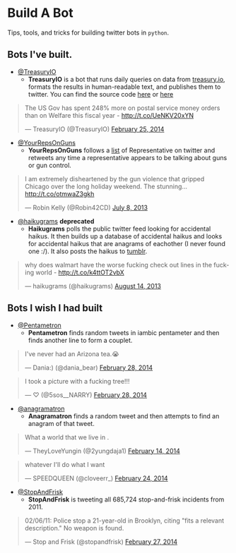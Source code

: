 Build A Bot
===========
Tips, tools, and tricks for building twitter bots in `python`. 


## Bots I've built.

* [@TreasuryIO](http://www.twitter.com/treasuryio)
  - **TreasuryIO** is a bot that runs daily queries on data from [treasury.io](http://treasury.io/), formats the results in human-readable text, and publishes them to twitter. You can find the source code [here](bit.ly/view_source) or [here](https://github.com/csvsoundsystem/federal-treasury-api/blob/master/twitter/tweetbot.py)

<blockquote class="twitter-tweet" lang="en"><p>The US Gov has spent 248% more on postal service money orders than on Welfare this fiscal year - <a href="http://t.co/UeNKV20xYN">http://t.co/UeNKV20xYN</a></p>&mdash; TreasuryIO (@TreasuryIO) <a href="https://twitter.com/TreasuryIO/statuses/438274615035830272">February 25, 2014</a></blockquote>
<script async src="//platform.twitter.com/widgets.js" charset="utf-8"></script>

* [@YourRepsOnGuns](https://twitter.com/YourRepsOnGuns)
  - **YourRepsOnGuns** follows a [list](https://twitter.com/cspan/lists/members-of-congress) of Representative on twitter and retweets any time a representative appears to be talking about guns or gun control.

<blockquote class="twitter-tweet" lang="en"><p>I am extremely disheartened by the gun violence that gripped Chicago over the long holiday weekend. The stunning... <a href="http://t.co/otmwaZ3gkh">http://t.co/otmwaZ3gkh</a></p>&mdash; Robin Kelly (@Robin42CD) <a href="https://twitter.com/Robin42CD/statuses/354308306438860801">July 8, 2013</a></blockquote>
<script async src="//platform.twitter.com/widgets.js" charset="utf-8"></script>

* [@haikugrams](https://twitter.com/haikugrams) **deprecated**
  - **Haikugrams** polls the public twitter feed looking for accidental haikus.  It then builds up a database of accidental haikus and looks for accidental haikus that are anagrams of eachother 
  (I never found one :/). It also posts the haikus to [tumblr](http://haikugrams.tumblr.com/).

<blockquote class="twitter-tweet" lang="en"><p>why does walmart have &#10;the worse fucking check out lines &#10;in the fucking world&#10; - <a href="http://t.co/k4ttOT2vbX">http://t.co/k4ttOT2vbX</a></p>&mdash; haikugrams (@haikugrams) <a href="https://twitter.com/haikugrams/statuses/367450765994242048">August 14, 2013</a></blockquote>
<script async src="//platform.twitter.com/widgets.js" charset="utf-8"></script>

## Bots I wish I had built

* [@Pentametron](http://twitter.com/pentametron)
  - **Pentametron** finds random tweets in iambic pentameter and then finds another line to form a couplet.  

<blockquote class="twitter-tweet" lang="en"><p>I&#39;ve never had an Arizona tea.😭</p>&mdash; Dania:) (@dania_bear) <a href="https://twitter.com/dania_bear/statuses/439199199398072320">February 28, 2014</a></blockquote>
<script async src="//platform.twitter.com/widgets.js" charset="utf-8"></script>
<blockquote class="twitter-tweet" lang="en"><p>I took a picture with a fucking tree!!!</p>&mdash; ♡ (@5sos__NARRY) <a href="https://twitter.com/5sos__NARRY/statuses/439199488876756992">February 28, 2014</a></blockquote>
<script async src="//platform.twitter.com/widgets.js" charset="utf-8"></script>

* [@anagramatron](http://twitter.com/anagramatron)
  - **Anagramatron** finds a random tweet and then attempts to find an anagram of that tweet.

<blockquote class="twitter-tweet" lang="en"><p>What a world that we live in .</p>&mdash; TheyLoveYungin (@2yungdaja1) <a href="https://twitter.com/2yungdaja1/statuses/434193473495773184">February 14, 2014</a></blockquote>
<script async src="//platform.twitter.com/widgets.js" charset="utf-8"></script>
<blockquote class="twitter-tweet" lang="en"><p>whatever I&#39;ll do what I want</p>&mdash; SPEEDQUEEN (@cloveerr_) <a href="https://twitter.com/cloveerr_/statuses/437883756729208832">February 24, 2014</a></blockquote>
<script async src="//platform.twitter.com/widgets.js" charset="utf-8"></script>

* [@StopAndFrisk](https://twitter.com/stopandfrisk)
  - **StopAndFrisk** is tweeting all 685,724 stop-and-frisk incidents from 2011.

<blockquote class="twitter-tweet" lang="en"><p>02/06/11: Police stop a 21-year-old in Brooklyn, citing &quot;fits a relevant description.&quot; No weapon is found.</p>&mdash; Stop and Frisk (@stopandfrisk) <a href="https://twitter.com/stopandfrisk/statuses/439104115504054272">February 27, 2014</a></blockquote>
<script async src="//platform.twitter.com/widgets.js" charset="utf-8"></script>


